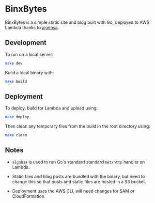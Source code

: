 # BinxBytes

BinxBytes is a simple static site and blog built with Go, deployed to AWS Lambda thanks to [algnhsa](https://github.com/akrylysov/algnhsa).

## Development

To run on a local server:

```bash
make dev
```

Build a local binary with:

```bash
make build
```

## Deployment

To deploy, build for Lambda and upload using:

```bash
make deploy
```

Then clean any temporary files from the build in the root directory using:

```bash
make clean
```

## Notes

- `algnhsa` is used to run Go's standard standard `net/http` handler on Lambda.

- Static files and blog posts are bundled with the binary, but need to change this so that posts and static files are hosted in a S3 bucket.

- Deployment uses the AWS CLI, will need changes for SAM or CloudFormation.